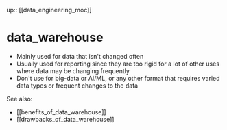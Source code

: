 up:: [[data_engineering_moc]]

# data_warehouse

- Mainly used for data that isn't changed often
- Usually used for reporting since they are too rigid for a lot of other uses where data may be changing frequently
- Don't use for big-data or AI/ML, or any other format that requires varied data types or frequent changes to the data

See also: 
- [[benefits_of_data_warehouse]]
- [[drawbacks_of_data_warehouse]]